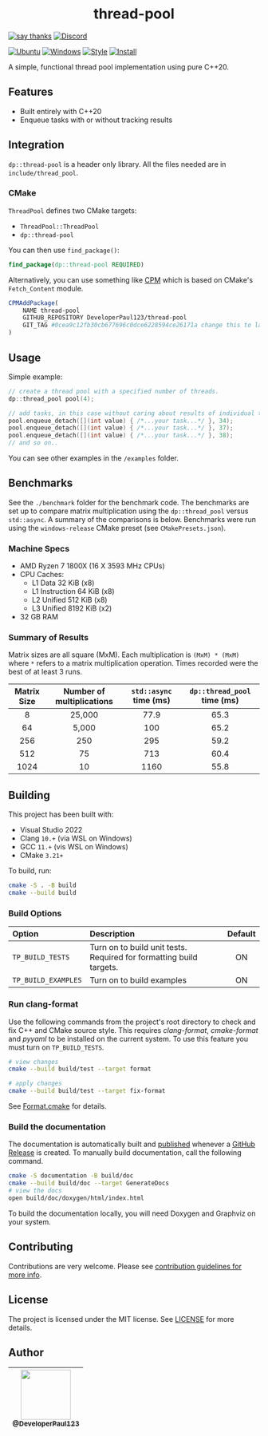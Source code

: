 <h1 align=center>
thread-pool
</h1>

[![say thanks](https://img.shields.io/badge/Say%20Thanks-👍-1EAEDB.svg)](https://github.com/DeveloperPaul123/periodic-function/stargazers)
[![Discord](https://img.shields.io/discord/652515194572111872)](https://img.shields.io/discord/652515194572111872)

[![Ubuntu](https://github.com/DeveloperPaul123/thread-pool/actions/workflows/ubuntu.yml/badge.svg)](https://github.com/DeveloperPaul123/thread-pool/actions/workflows/ubuntu.yml)
[![Windows](https://github.com/DeveloperPaul123/thread-pool/actions/workflows/windows.yml/badge.svg)](https://github.com/DeveloperPaul123/thread-pool/actions/workflows/windows.yml)
[![Style](https://github.com/DeveloperPaul123/thread-pool/actions/workflows/style.yml/badge.svg)](https://github.com/DeveloperPaul123/thread-pool/actions/workflows/style.yml)
[![Install](https://github.com/DeveloperPaul123/thread-pool/actions/workflows/install.yml/badge.svg)](https://github.com/DeveloperPaul123/thread-pool/actions/workflows/install.yml)

A simple, functional thread pool implementation using pure C++20.

## Features

* Built entirely with C++20
* Enqueue tasks with or without tracking results

## Integration

`dp::thread-pool` is a header only library. All the files needed are in `include/thread_pool`. 

### CMake

`ThreadPool` defines two CMake targets:

* `ThreadPool::ThreadPool`
* `dp::thread-pool`

You can then use `find_package()`:

```cmake
find_package(dp::thread-pool REQUIRED)
```

Alternatively, you can use something like [CPM](https://github.com/TheLartians/CPM) which is based on CMake's `Fetch_Content` module.

```cmake
CPMAddPackage(
    NAME thread-pool
    GITHUB_REPOSITORY DeveloperPaul123/thread-pool
    GIT_TAG #0cea9c12fb30cb677696c0dce6228594ce26171a change this to latest commit or release tag
)
```

## Usage

Simple example:

```cpp
// create a thread pool with a specified number of threads.
dp::thread_pool pool(4);

// add tasks, in this case without caring about results of individual tasks
pool.enqueue_detach([](int value) { /*...your task...*/ }, 34);
pool.enqueue_detach([](int value) { /*...your task...*/ }, 37);
pool.enqueue_detach([](int value) { /*...your task...*/ }, 38);
// and so on..
```

You can see other examples in the `/examples` folder.

## Benchmarks 

See the `./benchmark` folder for the benchmark code. The benchmarks are set up to compare matrix multiplication using the `dp::thread_pool` versus `std::async`. A summary of the comparisons is below. Benchmarks were run using the `windows-release` CMake preset (see `CMakePresets.json`).

### Machine Specs

* AMD Ryzen 7 1800X (16 X 3593 MHz CPUs)
* CPU Caches:
  * L1 Data 32 KiB (x8)
  * L1 Instruction 64 KiB (x8)
  * L2 Unified 512 KiB (x8)
  * L3 Unified 8192 KiB (x2)
* 32 GB RAM

### Summary of Results

Matrix sizes are all square (MxM). Each multiplication is `(MxM) * (MxM)` where `*` refers to a matrix multiplication operation. Times recorded were the best of at least 3 runs.

| Matrix Size | Number of multiplications | `std::async` time (ms) | `dp::thread_pool` time (ms) |
|:---:|:---:|:---:|:---:|
| 8 | 25,000 | 77.9 | 65.3 |
| 64 | 5,000 | 100 | 65.2 |
| 256 | 250 | 295 | 59.2 |
| 512 | 75 | 713 | 60.4 |
| 1024 | 10 | 1160 | 55.8 |

## Building

This project has been built with:

* Visual Studio 2022
* Clang `10.+` (via WSL on Windows)
* GCC `11.+` (vis WSL on Windows)
* CMake `3.21+`

To build, run:

```bash
cmake -S . -B build
cmake --build build
```

### Build Options

| Option | Description | Default |
|:-------|:------------|:--------:|
| `TP_BUILD_TESTS` | Turn on to build unit tests. Required for formatting build targets. | ON |
| `TP_BUILD_EXAMPLES` | Turn on to build examples | ON |

### Run clang-format

Use the following commands from the project's root directory to check and fix C++ and CMake source style.
This requires _clang-format_, _cmake-format_ and _pyyaml_ to be installed on the current system. To use this feature you must turn on `TP_BUILD_TESTS`.

```bash
# view changes
cmake --build build/test --target format

# apply changes
cmake --build build/test --target fix-format
```

See [Format.cmake](https://github.com/TheLartians/Format.cmake) for details.

### Build the documentation

The documentation is automatically built and [published](https://developerpaul123.github.io/thread-pool) whenever a [GitHub Release](https://help.github.com/en/github/administering-a-repository/managing-releases-in-a-repository) is created.
To manually build documentation, call the following command.

```bash
cmake -S documentation -B build/doc
cmake --build build/doc --target GenerateDocs
# view the docs
open build/doc/doxygen/html/index.html
```

To build the documentation locally, you will need Doxygen and Graphviz on your system.

## Contributing

Contributions are very welcome. Please see [contribution guidelines for more info](CONTRIBUTING.md).

## License

The project is licensed under the MIT license. See [LICENSE](LICENSE) for more details.

## Author

| [<img src="https://avatars0.githubusercontent.com/u/6591180?s=460&v=4" width="100"><br><sub>@DeveloperPaul123</sub>](https://github.com/DeveloperPaul123) |
|:----:|
